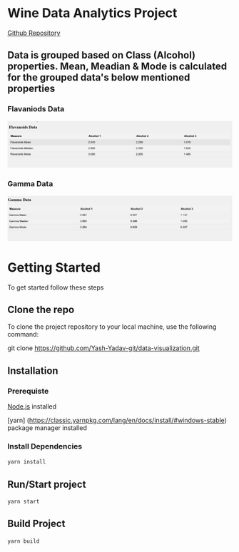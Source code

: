 # Wine Data Analytics Project

[Github Repository](https://github.com/Yash-Yadav-git/data-visualization)

## Data is grouped based on Class (Alcohol) properties. Mean, Meadian & Mode is calculated for the grouped data's below mentioned properties

### Flavaniods Data

![flavaniods-data](./src/images/FlavanoidsData.png)

### Gamma Data

![flavaniods-data](./src/images/GammaData.png)

# Getting Started

To get started follow these steps

## Clone the repo
 
To clone the project repository to your local machine, use the following command:

git clone https://github.com/Yash-Yadav-git/data-visualization.git

## Installation

### Prerequiste

[Node.js](https://nodejs.org/) installed

[yarn] (https://classic.yarnpkg.com/lang/en/docs/install/#windows-stable) package manager installed

### Install Dependencies

~~~bash
yarn install
~~~

## Run/Start project

~~~bash
yarn start
~~~

## Build Project
~~~bash
yarn build
~~~
